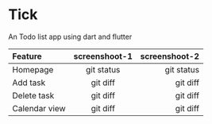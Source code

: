 # Tick
An Todo list app using dart and flutter

|    Feature   |  screenshoot-1 | screenshoot-2 |
| :---         |     :---:      |          ---: |
| Homepage     | git status     | git status    |
| Add task     | git diff       | git diff      |
| Delete task    | git diff       | git diff      |
| Calendar view     | git diff       | git diff      |
